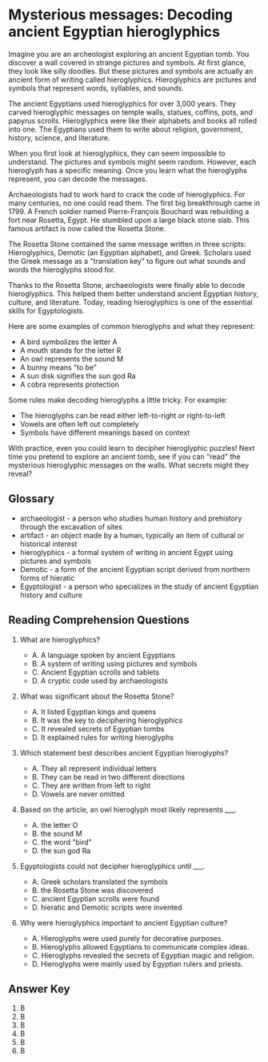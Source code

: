 # Mysterious messages: Decoding ancient Egyptian hieroglyphics

Imagine you are an archeologist exploring an ancient Egyptian tomb. You discover a wall covered in strange pictures and symbols. At first glance, they look like silly doodles. But these pictures and symbols are actually an ancient form of writing called hieroglyphics. Hieroglyphics are pictures and symbols that represent words, syllables, and sounds.

The ancient Egyptians used hieroglyphics for over 3,000 years. They carved hieroglyphic messages on temple walls, statues, coffins, pots, and papyrus scrolls. Hieroglyphics were like their alphabets and books all rolled into one. The Egyptians used them to write about religion, government, history, science, and literature.

When you first look at hieroglyphics, they can seem impossible to understand. The pictures and symbols might seem random. However, each hieroglyph has a specific meaning. Once you learn what the hieroglyphs represent, you can decode the messages.

Archaeologists had to work hard to crack the code of hieroglyphics. For many centuries, no one could read them. The first big breakthrough came in 1799. A French soldier named Pierre-François Bouchard was rebuilding a fort near Rosetta, Egypt. He stumbled upon a large black stone slab. This famous artifact is now called the Rosetta Stone.

The Rosetta Stone contained the same message written in three scripts: Hieroglyphics, Demotic (an Egyptian alphabet), and Greek. Scholars used the Greek message as a "translation key" to figure out what sounds and words the hieroglyphs stood for.

Thanks to the Rosetta Stone, archaeologists were finally able to decode hieroglyphics. This helped them better understand ancient Egyptian history, culture, and literature. Today, reading hieroglyphics is one of the essential skills for Egyptologists.

Here are some examples of common hieroglyphs and what they represent:

- A bird symbolizes the letter A
- A mouth stands for the letter R
- An owl represents the sound M
- A bunny means "to be"
- A sun disk signifies the sun god Ra
- A cobra represents protection

Some rules make decoding hieroglyphs a little tricky. For example:

- The hieroglyphs can be read either left-to-right or right-to-left
- Vowels are often left out completely
- Symbols have different meanings based on context

With practice, even you could learn to decipher hieroglyphic puzzles! Next time you pretend to explore an ancient tomb, see if you can "read" the mysterious hieroglyphic messages on the walls. What secrets might they reveal?

## Glossary

- archaeologist - a person who studies human history and prehistory through the excavation of sites
- artifact - an object made by a human, typically an item of cultural or historical interest
- hieroglyphics - a formal system of writing in ancient Egypt using pictures and symbols
- Demotic - a form of the ancient Egyptian script derived from northern forms of hieratic
- Egyptologist - a person who specializes in the study of ancient Egyptian history and culture

## Reading Comprehension Questions

1. What are hieroglyphics?

   - A. A language spoken by ancient Egyptians
   - B. A system of writing using pictures and symbols
   - C. Ancient Egyptian scrolls and tablets
   - D. A cryptic code used by archaeologists

2. What was significant about the Rosetta Stone?

   - A. It listed Egyptian kings and queens
   - B. It was the key to deciphering hieroglyphics
   - C. It revealed secrets of Egyptian tombs
   - D. It explained rules for writing hieroglyphs

3. Which statement best describes ancient Egyptian hieroglyphs?

   - A. They all represent individual letters
   - B. They can be read in two different directions
   - C. They are written from left to right
   - D. Vowels are never omitted

4. Based on the article, an owl hieroglyph most likely represents ___.

   - A. the letter O  
   - B. the sound M
   - C. the word "bird"
   - D. the sun god Ra

5. Egyptologists could not decipher hieroglyphics until ___.

   - A. Greek scholars translated the symbols
   - B. the Rosetta Stone was discovered
   - C. ancient Egyptian scrolls were found
   - D. hieratic and Demotic scripts were invented

6. Why were hieroglyphics important to ancient Egyptian culture?

   - A. Hieroglyphs were used purely for decorative purposes.
   - B. Hieroglyphs allowed Egyptians to communicate complex ideas.
   - C. Hieroglyphs revealed the secrets of Egyptian magic and religion.
   - D. Hieroglyphs were mainly used by Egyptian rulers and priests.

## Answer Key

1. B
2. B
3. B
4. B
5. B
6. B
